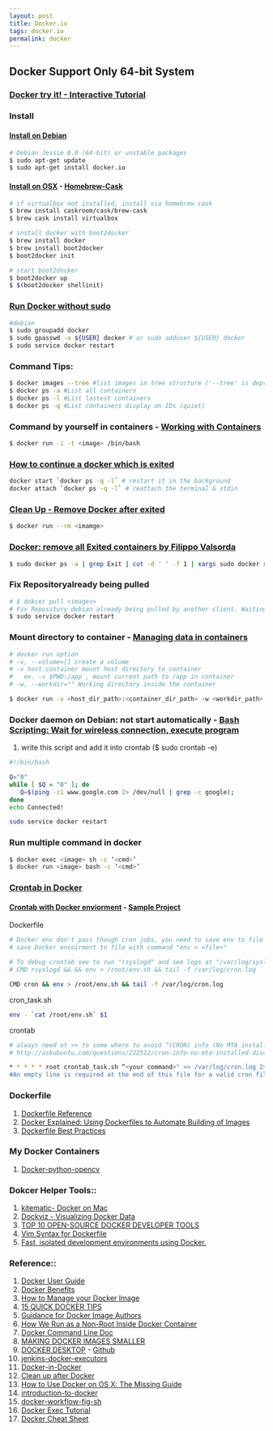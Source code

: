 ```yaml
---
layout: post
title: Docker.io
tags: docker.io
permalink: docker
---
```


## Docker Support Only 64-bit System

### [Docker try it! - Interactive Tutorial](https://www.docker.com/tryit/)

### Install

#### [Install on Debian](https://docs.docker.com/installation/debian/)

```sh
# Debian Jessie 8.0 (64-bit) or unstable packages
$ sudo apt-get update
$ sudo apt-get install docker.io
```

#### [Install on OSX](http://penandpants.com/2014/03/09/docker-via-homebrew/) - [Homebrew-Cask](http://caskroom.io)

```sh
# if virtualbox not installed, install via homebrew cask
$ brew install caskroom/cask/brew-cask
$ brew cask install virtualbox

# install docker with boot2docker
$ brew install docker
$ brew install boot2docker
$ boot2docker init

# start boot2docker
$ boot2docker up
$ $(boot2docker shellinit)
```

### [Run Docker without sudo](https://docs.docker.com/installation/debian/#giving-non-root-access)  

```sh
#debian
$ sudo groupadd docker
$ sudo gpasswd -a ${USER} docker # or sudo adduser ${USER} docker
$ sudo service docker restart
```

### Command Tips:

```sh
$ docker images --tree #list images in tree structure ('--tree' is deprecated)
$ docker ps -a #List all containers
$ docker ps -l #List lastest containers
$ docker ps -q #List containers display on IDs (quiet)
```

### Command by yourself in containers - [Working with Containers](https://docs.docker.com/userguide/usingdocker/)

```sh
$ docker run -i -t <image> /bin/bash
```

### [How to continue a docker which is exited](http://stackoverflow.com/questions/21928691/how-to-continue-a-docker-which-is-exited)

```sh
docker start `docker ps -q -l` # restart it in the background
docker attach `docker ps -q -l` # reattach the terminal & stdin
```

### [Clean Up - Remove Docker after exited](https://docs.docker.com/reference/run/#clean-up-rm)

```sh
$ docker run --rm <imamge>
```

### [Docker: remove all Exited containers by Filippo Valsorda](https://coderwall.com/p/zguz_w)

```sh
$ sudo docker ps -a | grep Exit | cut -d ' ' -f 1 | xargs sudo docker rm
```

### Fix Repositoryalready being pulled 
```sh
# $ dokcer pull <images>
# Fix Repository debian already being pulled by another client. Waiting.
$ sudo service docker restart
```

### Mount directory to container - [Managing data in containers](https://docs.docker.com/userguide/dockervolumes/) 

```sh
# docker run option
# -v, --volume=[] create a volume
# -v host:container mount host directory to container 
#   ex. -v $PWD:/app , mount current path to /app in container
# -w, --workdir="" Working directory inside the container

$ docker run -v <host_dir_path>:<container_dir_path> -w <workdir_path> <image> <cmd>
```

### Docker daemon on Debian: not start automatically - [Bash Scripting: Wait for wireless connection, execute program](https://bbs.archlinux.org/viewtopic.php?id=51939)

1. write this script and add it into crontab ($ sudo crontab -e)

```sh
#!/bin/bash

Q="0"
while [ $Q = "0" ]; do
   Q=$(ping -c1 www.google.com 2> /dev/null | grep -c google);
done
echo Connected!

sudo service docker restart
```

### Run multiple command in docker

```sh
$ docker exec <image> sh -c ‘<cmd>’
$ docker run <image> bash -c ‘<cmd>’
```

### [Crontab in Docker](http://www.ekito.fr/people/run-a-cron-job-with-docker/)

#### [Crontab with Docker enviorment](https://registry.hub.docker.com/u/draffensperger/postgres-s3-backup/dockerfile/) - [Sample Project](https://github.com/draffensperger/postgres-s3-backup)

Dockerfile

```sh
# Docker env don't pass though cron jobs, you need to save env to file and load it in cron jobs.
# save Docker envoirment to file with command "env > <file>"

# To debug crontab see to run "rsyslogd" and see logs at "/var/log/syslo"
# CMD rsyslogd && && env > /root/env.sh && tail -f /var/log/cron.log

CMD cron && env > /root/env.sh && tail -f /var/log/cron.log
```

cron_task.sh

```sh
env - `cat /root/env.sh` $1
```

crontab

```sh
# always need ot >> to some where to avoid “(CRON) info (No MTA installed, discarding output)” error in the syslog
# http://askubuntu.com/questions/222512/cron-info-no-mta-installed-discarding-output-error-in-the-syslog

* * * * * root crontab_task.sh “<your command>" >> /var/log/cron.log 2>&1
#An empty line is required at the end of this file for a valid cron file.
```


### Dockerfile
1. [Dockerfile Reference](https://docs.docker.com/reference/builder/)
2. [Docker Explained: Using Dockerfiles to Automate Building of Images](https://www.digitalocean.com/community/tutorials/docker-explained-using-dockerfiles-to-automate-building-of-images)
3. [Dockerfile Best Practices](http://crosbymichael.com/dockerfile-best-practices.html)


### My Docker Containers
1. [Docker-python-opencv](https://registry.hub.docker.com/u/ibotdotout/python-opencv/)


### Dokcer Helper Tools::
1. [kitematic- Docker on Mac](https://kitematic.com/)
2. [Dockviz - Visualizing Docker Data](https://github.com/justone/dockviz)
3. [TOP 10 OPEN-SOURCE DOCKER DEVELOPER TOOLS](http://www.centurylinklabs.com/top-10-open-source-docker-developer-tools/)
4. [Vim Syntax for  Dockerfile](https://github.com/ekalinin/Dockerfile.vim)
5. [Fast, isolated development environments using Docker.](http://www.fig.sh)


### Reference::
1. [Docker User Guide](https://docs.docker.com/userguide/)  
2. [Docker Benefits](http://knitatoms.net/2013/12/benefits-of-docker-for-application-deployment/)  
1. [How to Manage your Docker Image](https://developer.basespace.illumina.com/docs/content/documentation/native-apps/manage-docker-image)
3. [15 QUICK DOCKER TIPS](http://www.centurylinklabs.com/15-quick-docker-tips/)
4. [Guidance for Docker Image Authors](http://www.projectatomic.io/docs/docker-image-author-guidance/)
5. [How We Run as a Non-Root Inside Docker Container](http://www.yegor256.com/2014/08/29/docker-non-root.html)
6. [Docker Command Line Doc](http://docs.docker.com/reference/commandline/cli/)
7. [MAKING DOCKER IMAGES SMALLER](http://www.centurylinklabs.com/optimizing-docker-images/?hvid=2b3AmY)
8. [DOCKER DESKTOP](http://blog.docker.com/2013/07/docker-desktop-your-desktop-over-ssh-running-inside-of-a-docker-container/) - [Github](https://github.com/rogaha/docker-desktop)
9. [jenkins-docker-executors](https://registry.hub.docker.com/u/michaelneale/jenkins-docker-executors/dockerfile/)
10. [Docker-in-Docker](https://github.com/jpetazzo/dind)
11. [Clean up after Docker](http://blog.stefanxo.com/2014/02/clean-up-after-docker/)
12. [How to Use Docker on OS X: The Missing Guide](http://viget.com/extend/how-to-use-docker-on-os-x-the-missing-guide)
13. [introduction-to-docker](http://www.slideshare.net/winggundamth/introduction-to-docker-40139950)
14. [docker-workflow-fig-sh](http://www.syncano.com/docker-workflow-fig-sh/)
15. [Docker Exec Tutorial](https://www.youtube.com/watch?v=y-WH02MlIs8)
16. [Docker Cheat Sheet](https://github.com/wsargent/docker-cheat-sheet)
